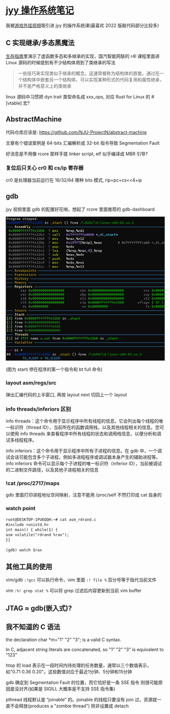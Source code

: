 # [jyy 操作系统笔记](/2023/08/jyy_operate_system_notes.md)

我被[游戏外挂视频](https://twitter.com/ospopen/status/1691635355848765886)吸引进 jyy 的操作系统课(最喜欢 2022 版敲代码部分比较多)

## C 实现继承/多态黑魔法
[生存指南](https://jyywiki.cn/OS/OS_Guide.html)里演示了虚函数多态和多继承的实现，国汽智能网联的 r4l 课程里面讲 Linux 源码的时候提到有不少结构体用到了类继承的写法

> 一些技巧来实现类似于继承的概念。这通常被称为结构体的嵌套。通过在一个结构体中嵌套另一个结构体，可以实现某种形式的代码复用和属性继承，并不是严格意义上的类继承

linux 源码中习惯把 dyn trait 类型命名成 xxx_ops, 对应 Rust for Linux 的 #[vtable] 宏?

## AbstractMachine
代码仓库应该是: <https://github.com/NJU-ProjectN/abstract-machine>

文章有个错误案例是 64-bits 汇编解析成 32-bit 指令导致 Segmentation Fault

好消息是不用像 rcore 那样手搓 linker script, elf 似乎编译成 MBR 引导?

### 复位后只关心 cr0 和 cs/ip 寄存器
cr0 是处理器当前运行在 16/32/64 哪种 bits 模式, rip=pc=cs<<4+ip

## gdb
jyy 视频里面 gdb 的配置好花哨，想起了 rcore 里面推荐的 gdb-dashboard

![](gdb_starti_stop_at_first_instrument.png)

(图为 starti 停在程序的第一个指令和 bt full 命令)

### layout asm/regs/src
弹出汇编代码的上半窗口, 再按 layout next 切回上一个 layout

### info threads/inferiors 区别
info threads：这个命令用于显示程序中所有线程的信息。它会列出每个线程的唯一标识符（thread ID），当前所在的函数调用栈，以及其他线程相关的信息。您可以使用 info threads 来查看程序中所有线程的状态和调用栈信息，以便分析和调试多线程程序。

info inferiors：这个命令用于显示程序中所有子进程的信息。在 gdb 中，一个调试会话可能包含多个子进程，例如多进程程序或调试器本身产生的辅助进程等。info inferiors 命令可以显示每个子进程的唯一标识符（inferior ID），当前被调试的二进制文件路径，以及其他子进程相关的信息

### !cat /proc/2717/maps
gdb 里面打印进程地址空间映射，注意不能用 /proc/self 不然打印成 cat 自身的

### watch point
```
root@DESKTOP-1PU6QQH:~# cat asm_rdrand.c
#include <unistd.h>
int main() { while(1) {
asm volatile("rdrand %rax");
}}

(gdb) watch $rax
```

## 其他工具的使用
vim/gdb `:!gcc` 可以执行命令，vim 里面 `:! file %` 百分号等于指代当前文件

vim `:%! grep stat %` 可以将 grep 过滤后内容更新到当前 vim buffer

## JTAG ≈ gdb(嵌入式)?

## 我不知道的 C 语法

the declaration char *m="1" "2" "3"; is a valid C syntax.

In C, adjacent string literals are concatenated, so "1" "2" "3" is equivalent to "123"

htop 的 load 表示在一段时间内待处理的任务数量，通常以三个数值表示，如"0.71 0.36 0.20"。这些数值对应于最近1分钟、5分钟和15分钟

gdb 确定到 Segmentation Fault 的位置，而它恰好是一条 SSE 指令 则很可能原因是没对齐(如果是 SIGILL 大概率是不支持 SSE 指令集)

pthread 线程默认是 “joinable” 的。joinable 的线程只要没有 join 过，资源就一直不会释放(produces a "zombie thread") 除非设置成 detach
